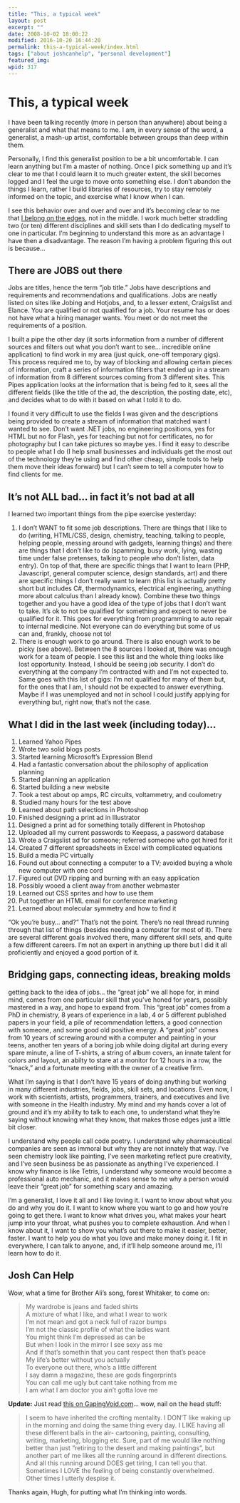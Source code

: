```yaml
---
title: "This, a typical week"
layout: post
excerpt: ""
date: 2008-10-02 18:00:22
modified: 2016-10-20 16:44:20
permalink: this-a-typical-week/index.html
tags: ["about joshcanhelp", "personal development"]
featured_img: 
wpid: 317
---
```


# This, a typical week

I have been talking recently (more in person than anywhere) about being a generalist and what that means to me. I am, in every sense of the word, a generalist, a mash-up artist, comfortable between groups than deep within them.

Personally, I find this generalist position to be a bit uncomfortable. I can learn anything but I’m a master of nothing. Once I pick something up and it’s clear to me that I could learn it to much greater extent, the skill becomes logged and I feel the urge to move onto something else. I don’t abandon the things I learn, rather I build libraries of resources, try to stay remotely informed on the topic, and exercise what I know when I can.

I see this behavior over and over and over and it’s becoming clear to me that [I belong on the edges](http://gapingvoid.com/blog/2008/08/27/live-on-the-edges-or-not-at-all/), not in the middle. I work much better straddling two (or ten) different disciplines and skill sets than I do dedicating myself to one in particular. I’m beginning to understand this more as an advantage I have then a disadvantage. The reason I’m having a problem figuring this out is because…

There are JOBS out there
------------------------

Jobs are titles, hence the term “job title.” Jobs have descriptions and requirements and recommendations and qualifications. Jobs are neatly listed on sites like Jobing and Hotjobs, and, to a lesser extent, Craigslist and Elance. You are qualified or not qualified for a job. Your resume has or does not have what a hiring manager wants. You meet or do not meet the requirements of a position.

I built a pipe the other day (it sorts information from a number of different sources and filters out what you don’t want to see… incredible online application) to find work in my area (just quick, one-off temporary gigs). This process required me to, by way of blocking and allowing certain pieces of information, craft a series of information filters that ended up in a stream of information from 8 different sources coming from 3 different sites. This Pipes application looks at the information that is being fed to it, sees all the different fields (like the title of the ad, the description, the posting date, etc), and decides what to do with it based on what I told it to do.

I found it very difficult to use the fields I was given and the descriptions being provided to create a stream of information that matched want I wanted to see. Don’t want .NET jobs, no engineering positions, yes for HTML but no for Flash, yes for teaching but not for certificates, no for photography but I can take pictures so maybe yes. I find it easy to describe to people what I do (I help small businesses and individuals get the most out of the technology they’re using and find other cheap, simple tools to help them move their ideas forward) but I can’t seem to tell a computer how to find clients for me.

It’s not ALL bad… in fact it’s not bad at all
---------------------------------------------

I learned two important things from the pipe exercise yesterday:

1. I don’t WANT to fit some job descriptions. There are things that I like to do (writing, HTML/CSS, design, chemistry, teaching, talking to people, helping people, messing around with gadgets, learning things) and there are things that I don’t like to do (spamming, busy work, lying, wasting time under false pretenses, talking to people who don’t listen, data entry). On top of that, there are specific things that I want to learn (PHP, Javascript, general computer science, design standards, art) and there are specific things I don’t really want to learn (this list is actually pretty short but includes C#, thermodynamics, electrical engineering, anything more about calculus than I already know). Combine these two things together and you have a good idea of the type of jobs that I don’t want to take. It’s ok to not be qualified for something and expect to never be qualified for it. This goes for everything from programming to auto repair to internal medicine. Not everyone can do everything but some of us can and, frankly, choose not to!
2. There is enough work to go around. There is also enough work to be picky (see above). Between the 8 sources I looked at, there was enough work for a team of people. I see this list and the whole thing looks like lost opportunity. Instead, I should be seeing job security. I don’t do everything at the company I’m contracted with and I’m not expected to. Same goes with this list of gigs: I’m not qualified for many of them but, for the ones that I am, I should not be expected to answer everything. Maybe if I was unemployed and not in school I could justify applying for everything but, right now, that’s not the case.

What I did in the last week (including today)…
----------------------------------------------

1. Learned Yahoo Pipes
2. Wrote two solid blogs posts
3. Started learning Microsoft’s Expression Blend
4. Had a fantastic conversation about the philosophy of application planning
5. Started planning an application
6. Started building a new website
7. Took a test about op amps, RC circuits, voltammetry, and coulometry
8. Studied many hours for the test above
9. Learned about path selections in Photoshop
10. Finished designing a print ad in Illustrator
11. Designed a print ad for something totally different in Photoshop
12. Uploaded all my current passwords to Keepass, a password database
13. Wrote a Craigslist ad for someone; referred someone who got hired for it
14. Created 7 different spreadsheets in Excel with complicated equations
15. Build a media PC virtually
16. Found out about connecting a computer to a TV; avoided buying a whole new computer with one cord
17. Figured out DVD ripping and burning with an easy application
18. Possibly wooed a client away from another webmaster
19. Learned out CSS sprites and how to use them
20. Put together an HTML email for conference marketing
21. Learned about molecular symmetry and how to find it

“Ok you’re busy… and?” That’s not the point. There’s no real thread running through that list of things (besides needing a computer for most of it). There are several different goals involved there, many different skill sets, and quite a few different careers. I’m not an expert in anything up there but I did it all proficiently and enjoyed a good portion of it.

Bridging gaps, connecting ideas, breaking molds
-----------------------------------------------

getting back to the idea of jobs… the “great job” we all hope for, in mind mind, comes from one particular skill that you’ve honed for years, possibly mastered in a way, and hope to expand from. This “great job” comes from a PhD in chemistry, 8 years of experience in a lab, 4 or 5 different published papers in your field, a pile of recommendation letters, a good connection with someone, and some good old positive energy. A “great job” comes from 10 years of screwing around with a computer and painting in your teens, another ten years of a boring job while doing digital art during every spare minute, a line of T-shirts, a string of album covers, an innate talent for colors and layout, an abilty to stare at a monitor for 12 hours in a row, the “knack,” and a fortunate meeting with the owner of a creative firm.

What I’m saying is that I don’t have 15 years of doing anything but working in many different industries, fields, jobs, skill sets, and locations. Even now, I work with scientists, artists, programmers, trainers, and executives and live with someone in the Health industry. My mind and my hands cover a lot of ground and it’s my ability to talk to each one, to understand what they’re saying without knowing what they know, that makes those edges just a little bit closer.

I understand why people call code poetry. I understand why pharmaceutical companies are seen as immoral but why they are not innately that way. I’ve seen chemistry look like painting, I’ve seen marketing reflect pure creativity, and I’ve seen business be as passionate as anything I’ve experienced. I know why finance is like Tetris, I understand why someone would become a professional auto mechanic, and it makes sense to me why a person would leave their “great job” for something scary and amazing.

I’m a generalist, I love it all and I like loving it. I want to know about what you do and why you do it. I want to know where you want to go and how you’re going to get there. I want to know what drives you, what makes your heart jump into your throat, what pushes you to complete exhaustion. And when I know about it, I want to show you what’s out there to make it easier, better, faster. I want to help you do what you love and make money doing it. I fit in everywhere, I can talk to anyone, and, if it’ll help someone around me, I’ll learn how to do it.

Josh Can Help
-------------

Wow, what a time for Brother Ali’s song, forest Whitaker, to come on:

> My wardrobe is jeans and faded shirts  
> A mixture of what I like, and what I wear to work  
> I’m not mean and got a neck full of razor bumps  
> I’m not the classic profile of what the ladies want  
> You might think I’m depressed as can be  
> But when I look in the mirror I see sexy ass me  
> And if that’s somethin that you cant respect then that’s peace  
> My life’s better without you actually  
> To everyone out there, who’s a little different  
> I say damn a magazine, these are gods fingerprints  
> You can call me ugly but cant take nothing from me  
> I am what I am doctor you ain’t gotta love me

**Update:** Just read [this on GapingVoid.com](http://gapingvoid.com/blog/2008/10/15/crofting-as-a-metaphor-for-the-new-world-of-work/)… wow, nail on the head stuff:

> I seem to have inherited the crofting mentality. I DON’T like waking up in the morning and doing the same thing every day. I LIKE having all these different balls in the air- cartooning, painting, consulting, writing, marketing, blogging etc. Sure, part of me would like nothing better than just “retiring to the desert and making paintings”, but another part of me likes all the running around in different directions. And all this running around DOES get tiring, I can tell you that. Sometimes I LOVE the feeling of being constantly overwhelmed. Other times I utterly despise it.

Thanks again, Hugh, for putting what I’m thinking into words.